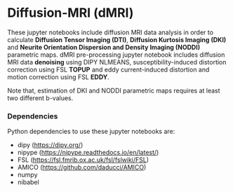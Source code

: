 # Diffusion-MRI (dMRI)
These jupyter notebooks include diffusion MRI data analysis in order to calculate __Diffusion Tensor Imaging (DTI)__, __Diffusion Kurtosis Imaging (DKI)__ and __Neurite Orientation Dispersion and Density Imaging (NODDI)__ parametric maps.
dMRI pre-processing jupyter notebook includes diffusion MRI data __denoising__ using DIPY NLMEANS, susceptibility-induced distortion correction using FSL __TOPUP__ and eddy current-induced distortion and motion correction using FSL __EDDY__.

Note that, estimation of DKI and NODDI parametric maps requires at least two different b-values. 

### Dependencies
Python dependencies to use these jupyter notebooks are:
* dipy (https://dipy.org/)
* nipype (https://nipype.readthedocs.io/en/latest/)
* FSL (https://fsl.fmrib.ox.ac.uk/fsl/fslwiki/FSL)
* AMICO (https://github.com/daducci/AMICO)
* numpy
* nibabel
